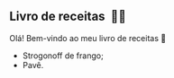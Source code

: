 ﻿##  Livro de receitas ​ :man_cook:

Olá! Bem-vindo ao meu livro de receitas :muscle:

- Strogonoff de frango;
- Pavê.

